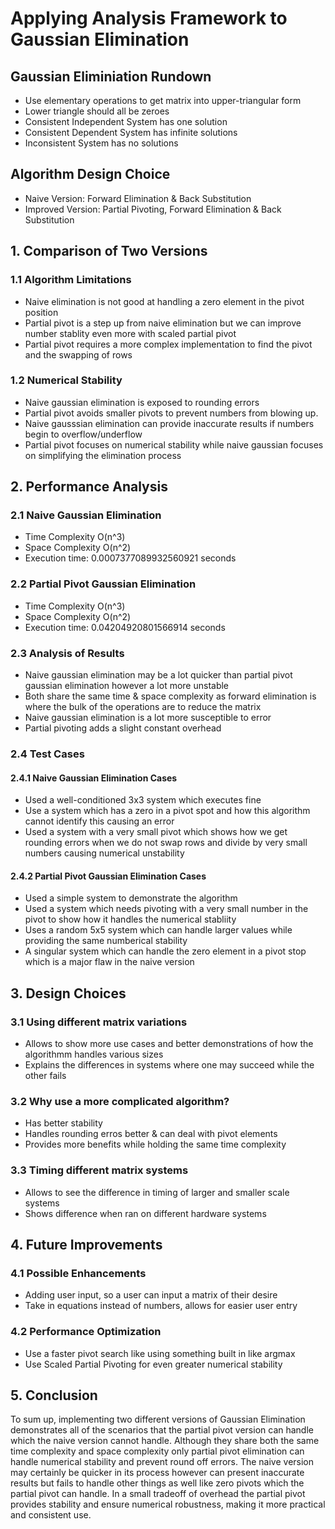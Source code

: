 # **Applying Analysis Framework to Gaussian Elimination**

## **Gaussian Eliminiation Rundown**
- Use elementary operations to get matrix into upper-triangular form
- Lower triangle should all be zeroes
- Consistent Independent System has one solution
- Consistent Dependent System has infinite solutions
- Inconsistent System has no solutions
  
## **Algorithm Design Choice**
- Naive Version: Forward Elimination & Back Substitution
- Improved Version: Partial Pivoting, Forward Elimination & Back Substitution
  
## **1. Comparison of Two Versions**

### **1.1 Algorithm Limitations**
- Naive elimination is not good at handling a zero element in the pivot position
- Partial pivot is a step up from naive elimination but we can improve number stablity even more with scaled partial pivot
- Partial pivot requires a more complex implementation to find the pivot and the swapping of rows

### **1.2 Numerical Stability**
- Naive gaussian elimination is exposed to rounding errors
- Partial pivot avoids smaller pivots to prevent numbers from blowing up.
- Naive gausssian elimination can provide inaccurate results if numbers begin to overflow/underflow
- Partial pivot focuses on numerical stability while naive gaussian focuses on simplifying the elimination process

## **2. Performance Analysis**

### **2.1 Naive Gaussian Elimination**
- Time Complexity O(n^3)
- Space Complexity O(n^2)
- Execution time: 0.0007377089932560921 seconds

### **2.2 Partial Pivot Gaussian Elimination**
- Time Complexity O(n^3)
- Space Complexity O(n^2)
- Execution time: 0.04204920801566914 seconds

### **2.3 Analysis of Results**
- Naive gaussian elimination may be a lot quicker than partial pivot gaussian elimination however a lot more unstable
- Both share the same time & space complexity as forward elimination is where the bulk of the operations are to reduce the matrix
- Naive gaussian elimination is a lot more susceptible to error
- Partial pivoting adds a slight constant overhead

### **2.4 Test Cases**

#### **2.4.1 Naive Gaussian Elimination Cases**
- Used a well-conditioned 3x3 system which executes fine
- Use a system which has a zero in a pivot spot and how this algorithm cannot identify this causing an error
- Used a system with a very small pivot which shows how we get rounding errors when we do not swap rows and divide by very small numbers causing numerical unstability

#### **2.4.2 Partial Pivot Gaussian Elimination Cases**
- Used a simple system to demonstrate the algorithm
- Used a system which needs pivoting with a very small number in the pivot to show how it handles the numerical stabliity
- Uses a random 5x5 system which can handle larger values while providing the same numberical stability
- A singular system which can handle the zero element in a pivot stop which is a major flaw in the naive version

## **3. Design Choices**

### **3.1 Using different matrix variations**
- Allows to show more use cases and better demonstrations of how the algorithmm handles various sizes
- Explains the differences in systems where one may succeed while the other fails

### **3.2 Why use a more complicated algorithm?**
- Has better stability
- Handles rounding erros better & can deal with pivot elements
- Provides more benefits while holding the same time complexity

### **3.3 Timing different matrix systems**
- Allows to see the difference in timing of larger and smaller scale systems
- Shows difference when ran on different hardware systems

## **4. Future Improvements**

### **4.1 Possible Enhancements**
- Adding user input, so a user can input a matrix of their desire
- Take in equations instead of numbers, allows for easier user entry

### **4.2 Performance Optimization**
- Use a faster pivot search like using something built in like argmax
- Use Scaled Partial Pivoting for even greater numerical stability 

## **5. Conclusion**
To sum up, implementing two different versions of Gaussian Elimination demonstrates all of the scenarios that the partial pivot version can handle which the naive version cannot handle. Although they share both the same time complexity and space complexity only partial pivot elimination can handle numerical stability and prevent round off errors. The naive version may certainly be quicker in its process however can present inaccurate results but fails to handle other things as well like zero pivots which the partial pivot can handle. In a small tradeoff of overhead the partial pivot provides stability and ensure numerical robustness, making it more practical and consistent use. 


